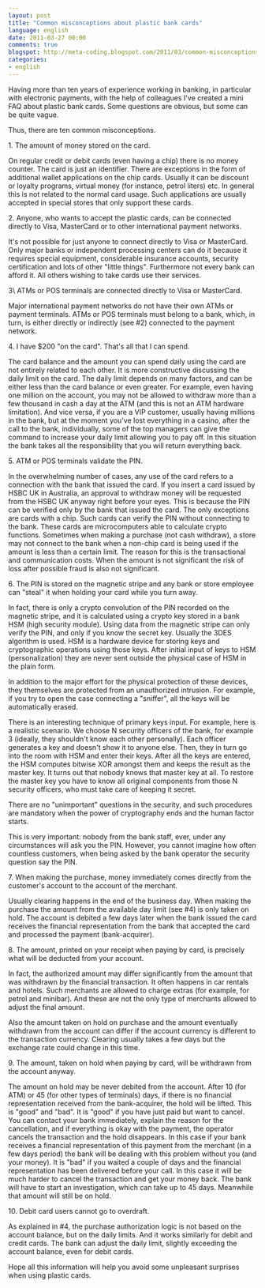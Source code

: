 ```yaml
---
layout: post
title: "Common misconceptions about plastic bank cards"
language: english
date: 2011-03-27 00:00
comments: true
blogspot: http://meta-coding.blogspot.com/2011/03/common-misconceptions-about-plastic.html
categories: 
- english
---
```

Having more than ten years of experience working in banking, in particular with electronic payments, with the help of colleagues I've created a mini FAQ about plastic bank cards. Some questions are obvious, but some can be quite vague.

Thus, there are ten common misconceptions.

1\. The amount of money stored on the card.

On regular credit or debit cards (even having a chip) there is no money counter. The card is just an identifier. There are exceptions in the form of additional wallet applications on the chip cards. Usually it can be discount or loyalty programs, virtual money (for instance, petrol liters) etc. In general this is not related to the normal card usage. Such applications are usually accepted in special stores that only support these cards.

2\. Anyone, who wants to accept the plastic cards, can be connected directly to Visa, MasterCard or to other international payment networks.

It's not possible for just anyone to connect directly to Visa or MasterCard. Only major banks or independent processing centers can do it because it requires special equipment, considerable insurance accounts, security certification and lots of other "little things". Furthermore not every bank can afford it. All others wishing to take cards use their services.

3\ ATMs or POS terminals are connected directly to Visa or MasterCard.

Major international payment networks do not have their own ATMs or payment terminals. ATMs or POS terminals must belong to a bank, which, in turn, is either directly or indirectly (see #2) connected to the payment network.

4\. I have $200 "on the card". That's all that I can spend.

The card balance and the amount you can spend daily using the card are not entirely related to each other. It is more constructive discussing the daily limit on the card. The daily limit depends on many factors, and can be either less than the card balance or even greater. For example, even having one million on the account, you may not be allowed to withdraw more than a few thousand in cash a day at the ATM (and this is not an ATM hardware limitation). And vice versa, if you are a VIP customer, usually having millions in the bank, but at the moment you've lost everything in a casino, after the call to the bank, individually, some of the top managers can give the command to increase your daily limit allowing you to pay off. In this situation the bank takes all the responsibility that you will return everything back.

5\. ATM or POS terminals validate the PIN.

In the overwhelming number of cases, any use of the card refers to a connection with the bank that issued the card. If you insert a card issued by HSBC UK in Australia, an approval to withdraw money will be requested from the HSBC UK anyway right before your eyes. This is because the PIN can be verified only by the bank that issued the card. The only exceptions are cards with a chip. Such cards can verify the PIN without connecting to the bank. These cards are microcomputers able to calculate crypto functions. Sometimes when making a purchase (not cash withdraw), a store may not connect to the bank when a non-chip card is being used if the amount is less than a certain limit. The reason for this is the transactional and communication costs. When the amount is not significant the risk of loss after possible fraud is also not significant.

6\. The PIN is stored on the magnetic stripe and any bank or store employee can "steal" it when holding your card while you turn away.

In fact, there is only a crypto convolution of the PIN recorded on the magnetic stripe, and it is calculated using a crypto key stored in a bank HSM (high security module). Using data from the magnetic stripe can only verify the PIN, and only if you know the secret key. Usually the 3DES algorithm is used. HSM is a hardware device for storing keys and cryptographic operations using those keys. After initial input of keys to HSM (personalization) they are never sent outside the physical case of HSM in the plain form.

In addition to the major effort for the physical protection of these devices, they themselves are protected from an unauthorized intrusion. For example, if you try to open the case connecting a "sniffer", all the keys will be automatically erased.

There is an interesting technique of primary keys input. For example, here is a realistic scenario. We choose N security officers of the bank, for example 3 (ideally, they shouldn't know each other personally). Each officer generates a key and doesn't show it to anyone else. Then, they in turn go into the room with HSM and enter their keys. After all the keys are entered, the HSM computes bitwise XOR amongst them and keeps the result as the master key. It turns out that nobody knows that master key at all. To restore the master key you have to know all original components from those N security officers, who must take care of keeping it secret.

There are no "unimportant" questions in the security, and such procedures are mandatory when the power of cryptography ends and the human factor starts.

This is very important: nobody from the bank staff, ever, under any circumstances will ask you the PIN. However, you cannot imagine how often countless customers, when being asked by the bank operator the security question say the PIN.

7\. When making the purchase, money immediately comes directly from the customer's account to the account of the merchant.

Usually clearing happens in the end of the business day. When making the purchase the amount from the available day limit (see #4) is only taken on hold. The account is debited a few days later when the bank issued the card receives the financial representation from the bank that accepted the card and processed the payment (bank-acquirer).

8\. The amount, printed on your receipt when paying by card, is precisely what will be deducted from your account. 

In fact, the authorized amount may differ significantly from the amount that was withdrawn by the financial transaction. It often happens in car rentals and hotels. Such merchants are allowed to charge extras (for example, for petrol and minibar). And these are not the only type of merchants allowed to adjust the final amount.

Also the amount taken on hold on purchase and the amount eventually withdrawn from the account can differ if the account currency is different to the transaction currency. Clearing usually takes a few days but the exchange rate could change in this time.

9\. The amount, taken on hold when paying by card, will be withdrawn from the account anyway.

The amount on hold may be never debited from the account. After 10 (for ATM) or 45 (for other types of terminals) days, if there is no financial representation received from the bank-acquirer, the hold will be lifted. This is "good" and "bad". It is "good" if you have just paid but want to cancel. You can contact your bank immediately, explain the reason for the cancellation, and if everything is okay with the payment, the operator cancels the transaction and the hold disappears. In this case if your bank receives a financial representation of this payment from the merchant (in a few days period) the bank will be dealing with this problem without you (and your money). It is "bad" if you waited a couple of days and the financial representation has been delivered before your call. In this case it will be much harder to cancel the transaction and get your money back. The bank will have to start an investigation, which can take up to 45 days. Meanwhile that amount will still be on hold.

10\. Debit card users cannot go to overdraft.

As explained in #4, the purchase authorization logic is not based on the account balance, but on the daily limits. And it works similarly for debit and credit cards. The bank can adjust the daily limit, slightly exceeding the account balance, even for debit cards. 

Hope all this information will help you avoid some unpleasant surprises when using plastic cards.
